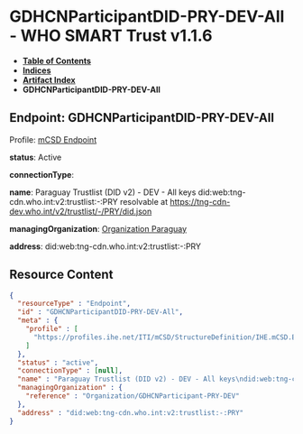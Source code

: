 # GDHCNParticipantDID-PRY-DEV-All - WHO SMART Trust v1.1.6

* [**Table of Contents**](toc.md)
* [**Indices**](indices.md)
* [**Artifact Index**](artifacts.md)
* **GDHCNParticipantDID-PRY-DEV-All**

## Endpoint: GDHCNParticipantDID-PRY-DEV-All

Profile: [mCSD Endpoint](https://profiles.ihe.net/ITI/mCSD/4.0.0/StructureDefinition-IHE.mCSD.Endpoint.html)

**status**: Active

**connectionType**: 

**name**: Paraguay Trustlist (DID v2) - DEV - All keys did:web:tng-cdn.who.int:v2:trustlist:-:PRY resolvable at https://tng-cdn-dev.who.int/v2/trustlist/-/PRY/did.json

**managingOrganization**: [Organization Paraguay](Organization-GDHCNParticipant-PRY-DEV.md)

**address**: did:web:tng-cdn.who.int:v2:trustlist:-:PRY



## Resource Content

```json
{
  "resourceType" : "Endpoint",
  "id" : "GDHCNParticipantDID-PRY-DEV-All",
  "meta" : {
    "profile" : [
      "https://profiles.ihe.net/ITI/mCSD/StructureDefinition/IHE.mCSD.Endpoint"
    ]
  },
  "status" : "active",
  "connectionType" : [null],
  "name" : "Paraguay Trustlist (DID v2) - DEV - All keys\ndid:web:tng-cdn.who.int:v2:trustlist:-:PRY\nresolvable at https://tng-cdn-dev.who.int/v2/trustlist/-/PRY/did.json",
  "managingOrganization" : {
    "reference" : "Organization/GDHCNParticipant-PRY-DEV"
  },
  "address" : "did:web:tng-cdn.who.int:v2:trustlist:-:PRY"
}

```
